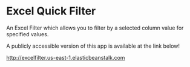 # Excel Quick Filter
An Excel Filter which allows you to filter by a selected column value for specified values. 

A publicly accessible version of this app is available at the link below!

http://excelfilter.us-east-1.elasticbeanstalk.com
